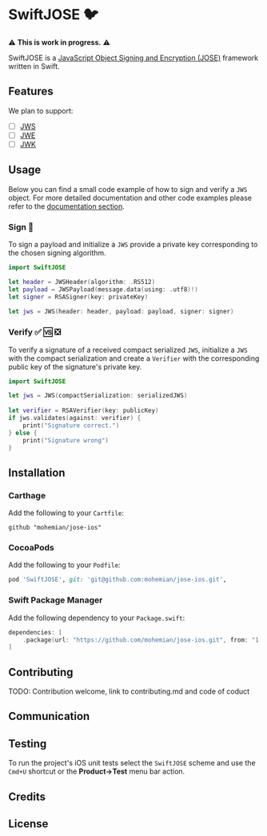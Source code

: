 # SwiftJOSE :bird: 

:warning: **This is work in progress.** :warning:

SwiftJOSE is a [JavaScript Object Signing and Encryption (JOSE)](http://jose.readthedocs.io/en/latest) framework written in Swift.

## Features

We plan to support:

- [ ] [JWS](https://tools.ietf.org/html/rfc7515)
- [ ] [JWE](https://tools.ietf.org/html/rfc7516)
- [ ] [JWK](https://tools.ietf.org/html/rfc7517)

## Usage

Below you can find a small code example of how to sign and verify a `JWS` object. For more detailed documentation and other code examples please refer to the [documentation section](https://github.com/mohemian/jose-ios/blob/master/Documentation).

### Sign :lock_with_ink_pen:

To sign a payload and initialize a `JWS` provide a private key corresponding to the chosen signing algorithm.

```swift
import SwiftJOSE

let header = JWSHeader(algorithm: .RS512)
let payload = JWSPayload(message.data(using: .utf8)!)
let signer = RSASigner(key: privateKey)
     
let jws = JWS(header: header, payload: payload, signer: signer)
```

### Verify :white_check_mark: :vs: :negative_squared_cross_mark:

To verify a signature of a received compact serialized `JWS`, initialize a `JWS` with the compact serialization and create a `Verifier` with the corresponding public key of the signature's private key.

``` swift
import SwiftJOSE

let jws = JWS(compactSerialization: serializedJWS)
        
let verifier = RSAVerifier(key: publicKey)
if jws.validates(against: verifier) {
    print("Signature correct.")
} else {
    print("Signature wrong")
}
```

## Installation

### Carthage

Add the following to your `Cartfile`:

``` shell
github "mohemian/jose-ios"
```

### CocoaPods

Add the following to your `Podfile`:

``` ruby
pod 'SwiftJOSE', git: 'git@github.com:mohemian/jose-ios.git',
```

### Swift Package Manager

Add the following dependency to your `Package.swift`:

``` swift
dependencies: [
    .package(url: "https://github.com/mohemian/jose-ios.git", from: "1.0.0")
]
```

## Contributing



TODO: Contribution welcome, link to contributing.md and code of coduct

## Communication

## Testing

To run the project's iOS unit tests select the `SwiftJOSE` scheme and use the `Cmd+U` shortcut or the **Product->Test** menu bar action.  

## Credits

## License
